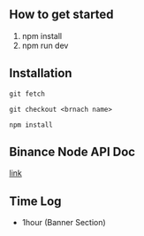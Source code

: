 ## How to get started

1. npm install
2. npm run dev

## Installation

```
git fetch

git checkout <brnach name>

npm install
```

## Binance Node API Doc
[link](https://github.com/binance-exchange/node-binance-api)

## Time Log
  - 1hour (Banner Section)
